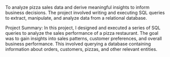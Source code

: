 To analyze pizza sales data and derive meaningful insights to inform business 
decisions. The project involved writing and executing SQL queries to extract, manipulate, 
and analyze data from a relational database. 

Project Summary: In this project, I designed and executed a series of SQL queries to 
analyze the sales performance of a pizza restaurant. The goal was to gain insights into sales 
patterns, customer preferences, and overall business performance. This involved querying a 
database containing information about orders, customers, pizzas, and other relevant entities.
